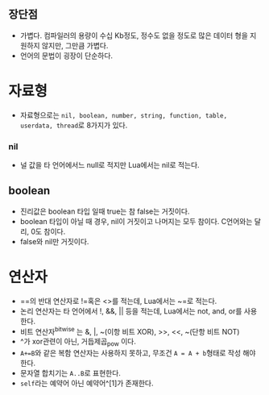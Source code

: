 ## 장단점 
- 가볍다. 컴파일러의 용량이 수십 Kb정도, 정수도 없을 정도로 많은 데이터 형을 지원하지 않지만, 그만큼 가볍다.
- 언어의 문법이 굉장이 단순하다.
# 자료형
- 자료형으로는 `nil, boolean, number, string, function, table, userdata, thread`로 8가지가 있다.
### nil
- 널 값을 타 언어에서느 null로 적지만 Lua에서는 nil로 적는다.
## boolean
- 진리값은 boolean 타입 일때 true는 참 false는 거짓이다.
- boolean 타입이 아닐 때 경우, nil이 거짓이고 나머지는 모두 참이다. C언어와는 달리, 0도 참이다.
- false와 nil만 거짓이다.
# 연산자
- =\=의 반대 연산자로 !=혹은 <>를 적는데, Lua에서는 ~=로 적는다.
- 논리 연산자는 타 언어에서 !, &&, || 등을 적는데, Lua에서는 not, and, or를 사용한다.
- 비트 연산자<sup>bitwise</sup> 는 &, |, ~(이항 비트 XOR), >>, <<, ~(단항 비트 NOT)
- ^가 xor관련이 아닌, 거듭제곱<sub>pow</sub> 이다.
- `A+=B`와 같은 복함 연산자는 사용하지 못하고, 무조건 `A = A + b`형태로 작성 해야한다.
- 문자열 합치기는 `A..B`로 표현한다.
- `self`라는 예약어 아닌 예약어^[1]가 존재한다. 
[^1]: 이미 정의되어있는 이름, int, char와 같은 자료형이나, printf같은 함수는 `public int printf()`와 같이 사용하지 못한다. 이러한 것들을 예약어라 ㅂ